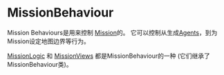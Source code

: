 # MissionBehaviour

Mission Behaviours是用来控制 [Mission](mission.md)的。
它可以控制从生成[Agents](agent.md)，到为Mission设定地图边界等行为。

[MissionLogic](../csharp-api/mountandblade/missionbehaviour/missionlogic.md) 和 [MissionViews](../csharp-api/mountandblade/missionbehaviour/missionview.md) 都是MissionBehaviour的一种 \(它们继承了MissionBehaviour类\)。

